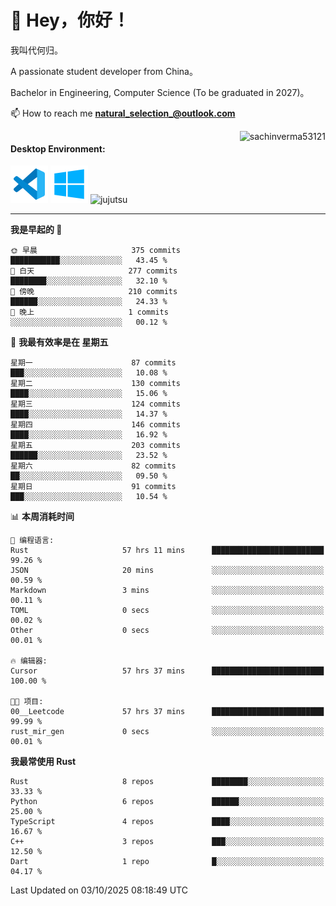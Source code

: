 # 👋 Hey，你好！

我叫代何归。

A passionate student developer from China。

Bachelor in Engineering, Computer Science (To be graduated in 2027)。

📫 How to reach me **natural_selection_@outlook.com**

<div style="display: flex; justify-content: space-between; align-items: flex-start;">
  <div>
    <h4>Desktop Environment: </h4>
    <span>
      <img style="margin: auto;" src="https://raw.githubusercontent.com/sachinverma53121/sachinverma53121/master/icons/vsc.png" alt=vs width="60" height="60"/>
      <img style="margin: auto;" src="https://raw.githubusercontent.com/sachinverma53121/sachinverma53121/master/icons/win10.png" alt=windows10 width="60" height="60"/>
      <img style="margin: auto;" src="https://img2023.cnblogs.com/blog/3292968/202505/3292968-20250515084111916-1835883071.png" alt=jujutsu width="60" height="60"/>
    </span>
  </div>
  <div>
    <img style="margin: auto;" src=https://github-readme-stats.vercel.app/api?username=Natural-selection1&show_icons=true alt=sachinverma53121 />
  </div>
</div>

---

<!--START_SECTION:waka-->
**我是早起的 🐤** 

```text
🌞 早晨                     375 commits         ███████████░░░░░░░░░░░░░░   43.45 % 
🌆 白天                     277 commits         ████████░░░░░░░░░░░░░░░░░   32.10 % 
🌃 傍晚                     210 commits         ██████░░░░░░░░░░░░░░░░░░░   24.33 % 
🌙 晚上                     1 commits           ░░░░░░░░░░░░░░░░░░░░░░░░░   00.12 % 
```
📅 **我最有效率是在 星期五** 

```text
星期一                      87 commits          ███░░░░░░░░░░░░░░░░░░░░░░   10.08 % 
星期二                      130 commits         ████░░░░░░░░░░░░░░░░░░░░░   15.06 % 
星期三                      124 commits         ████░░░░░░░░░░░░░░░░░░░░░   14.37 % 
星期四                      146 commits         ████░░░░░░░░░░░░░░░░░░░░░   16.92 % 
星期五                      203 commits         ██████░░░░░░░░░░░░░░░░░░░   23.52 % 
星期六                      82 commits          ██░░░░░░░░░░░░░░░░░░░░░░░   09.50 % 
星期日                      91 commits          ███░░░░░░░░░░░░░░░░░░░░░░   10.54 % 
```


📊 **本周消耗时间** 

```text
💬 编程语言: 
Rust                     57 hrs 11 mins      █████████████████████████   99.26 % 
JSON                     20 mins             ░░░░░░░░░░░░░░░░░░░░░░░░░   00.59 % 
Markdown                 3 mins              ░░░░░░░░░░░░░░░░░░░░░░░░░   00.11 % 
TOML                     0 secs              ░░░░░░░░░░░░░░░░░░░░░░░░░   00.02 % 
Other                    0 secs              ░░░░░░░░░░░░░░░░░░░░░░░░░   00.01 % 

🔥 编辑器: 
Cursor                   57 hrs 37 mins      █████████████████████████   100.00 % 

🐱‍💻 项目: 
00__Leetcode             57 hrs 37 mins      █████████████████████████   99.99 % 
rust_mir_gen             0 secs              ░░░░░░░░░░░░░░░░░░░░░░░░░   00.01 % 
```

**我最常使用 Rust** 

```text
Rust                     8 repos             ████████░░░░░░░░░░░░░░░░░   33.33 % 
Python                   6 repos             ██████░░░░░░░░░░░░░░░░░░░   25.00 % 
TypeScript               4 repos             ████░░░░░░░░░░░░░░░░░░░░░   16.67 % 
C++                      3 repos             ███░░░░░░░░░░░░░░░░░░░░░░   12.50 % 
Dart                     1 repo              █░░░░░░░░░░░░░░░░░░░░░░░░   04.17 % 
```




 Last Updated on 03/10/2025 08:18:49 UTC
<!--END_SECTION:waka-->
